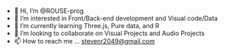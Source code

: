 - 👋 Hi, I’m @ROUSE-prog
- 👀 I’m interested in Front/Back-end development and Visual code/Data
- 🌱 I’m currently learning Three.js, Pure data, and R
- 💞️ I’m looking to collaborate on Visual Projects and Audio Projects
- 📫 How to reach me ... stevenr2049@gmail.com

<!---
ROUSE-prog/ROUSE-prog is a ✨ special ✨ repository because its `README.md` (this file) appears on your GitHub profile.
You can click the Preview link to take a look at your changes.
--->
